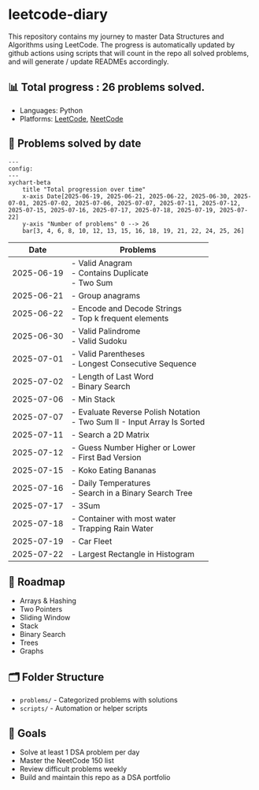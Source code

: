 # leetcode-diary

This repository contains my journey to master Data Structures and Algorithms using LeetCode.
The progress is automatically updated by github actions using scripts that will count in the repo all solved problems,
and will generate / update READMEs accordingly.

## 📊 Total progress : 26 problems solved.

- Languages: Python
- Platforms: [LeetCode](https://leetcode.com/), [NeetCode](https://neetcode.io/)

## 📅 Problems solved by date

```mermaid
---
config:
---
xychart-beta
    title "Total progression over time"
    x-axis Date[2025-06-19, 2025-06-21, 2025-06-22, 2025-06-30, 2025-07-01, 2025-07-02, 2025-07-06, 2025-07-07, 2025-07-11, 2025-07-12, 2025-07-15, 2025-07-16, 2025-07-17, 2025-07-18, 2025-07-19, 2025-07-22]
    y-axis "Number of problems" 0 --> 26
    bar[3, 4, 6, 8, 10, 12, 13, 15, 16, 18, 19, 21, 22, 24, 25, 26]
```

| Date | Problems |
|------|----------|
| 2025-06-19 | - Valid Anagram<br>- Contains Duplicate<br>- Two Sum |
| 2025-06-21 | - Group anagrams |
| 2025-06-22 | - Encode and Decode Strings<br>- Top k frequent elements |
| 2025-06-30 | - Valid Palindrome<br>- Valid Sudoku |
| 2025-07-01 | - Valid Parentheses<br>- Longest Consecutive Sequence |
| 2025-07-02 | - Length of Last Word<br>- Binary Search |
| 2025-07-06 | - Min Stack |
| 2025-07-07 | - Evaluate Reverse Polish Notation<br>- Two Sum II - Input Array Is Sorted |
| 2025-07-11 | - Search a 2D Matrix |
| 2025-07-12 | - Guess Number Higher or Lower<br>- First Bad Version |
| 2025-07-15 | - Koko Eating Bananas |
| 2025-07-16 | - Daily Temperatures<br>- Search in a Binary Search Tree |
| 2025-07-17 | - 3Sum |
| 2025-07-18 | - Container with most water<br>- Trapping Rain Water |
| 2025-07-19 | - Car Fleet |
| 2025-07-22 | - Largest Rectangle in Histogram |

## 🧭 Roadmap

- Arrays & Hashing
- Two Pointers
- Sliding Window
- Stack
- Binary Search
- Trees
- Graphs

## 🗂️ Folder Structure

- `problems/` - Categorized problems with solutions
- `scripts/` - Automation or helper scripts

## 📌 Goals

- Solve at least 1 DSA problem per day
- Master the NeetCode 150 list
- Review difficult problems weekly
- Build and maintain this repo as a DSA portfolio